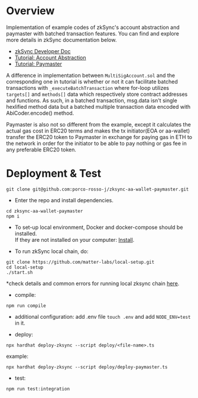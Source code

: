 # Overview

Implementation of example codes of zkSync's account abstraction and paymaster with batched transaction features. You can find and explore more details in zkSync documentation below.

- [zkSync Developer Doc](https://v2-docs.zksync.io/dev/)
- [Tutorial: Account Abstraction](https://v2-docs.zksync.io/dev/tutorials/custom-aa-tutorial.html)
- [Tutorial: Paymaster](https://v2-docs.zksync.io/dev/tutorials/custom-paymaster-tutorial.html)

A difference in implementation between `MultiSigAccount.sol` and the corresponding one in tutorial is whether or not it can facilitate batched transactions with `_executeBatchTransaction` where for-loop utilizes `targets[]` and `methods[]` data which respectively store contract addresses and functions. As such, in a batched transaction, msg.data isn't single hexlified method data but a batched multiple transaction data encoded with AbiCoder.encode() method.

Paymaster is also not so different from the example, except it calculates the actual gas cost in ERC20 terms and makes the tx initiator(EOA or aa-wallet) transfer the ERC20 token to Paymaster in exchange for paying gas in ETH to the network in order for the initiator to be able to pay nothing or gas fee in any preferable ERC20 token.

# Deployment & Test

```shell
git clone git@github.com:porco-rosso-j/zksync-aa-wallet-paymaster.git
```

- Enter the repo and install dependencies.

```shell
cd zksync-aa-wallet-paymaster
npm i
```

- To set-up local environment, Docker and docker-compose should be installed.  
  If they are not installed on your computer: [Install](https://docs.docker.com/get-docker/).

- To run zkSync local chain, do:

```shell
git clone https://github.com/matter-labs/local-setup.git
cd local-setup
./start.sh
```

\*check details and common errors for running local zksync chain [here](https://v2-docs.zksync.io/api/hardhat/testing.html#reset-the-zksync-state).

- compile:

```shell
npm run compile
```

- additional configuration: add .env file `touch .env` and add `NODE_ENV=test` in it.

- deploy:

```shell
npx hardhat deploy-zksync --script deploy/<file-name>.ts
```

example:

```shell
npx hardhat deploy-zksync --script deploy/deploy-paymaster.ts
```

- test:

```shell
npm run test:integration
```
